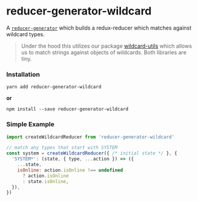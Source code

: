 # reducer-generator-wildcard

A [`reducer-generator`](https://github.com/search?utf8=%E2%9C%93&q=topic%3Areducer-generator&type=Repositories) 
which builds a redux-reducer which matches against wildcard types.

> Under the hood this utilizes our package [wildcard-utils](https://github.com/Dash-OS/wildcard-utils) which 
> allows us to match strings against objects of wildcards.  Both libraries are tiny.

### Installation

```
yarn add reducer-generator-wildcard
```

**or**

```
npm install --save reducer-generator-wildcard
```

### Simple Example

```js
import createWildcardReducer from 'reducer-generator-wildcard'

// match any types that start with SYSTEM
const system = createWildcardReducer({ /* initial state */ }, {
  'SYSTEM*': (state, { type, ...action }) => ({
    ...state,
    isOnline: action.isOnline !== undefined
      ? action.isOnline
      : state.isOnline,
  }),
})
```